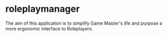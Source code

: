 # roleplaymanager
The aim of this application is to simplify Game Master's life and purpose a more ergonomic interface to Roleplayers.
